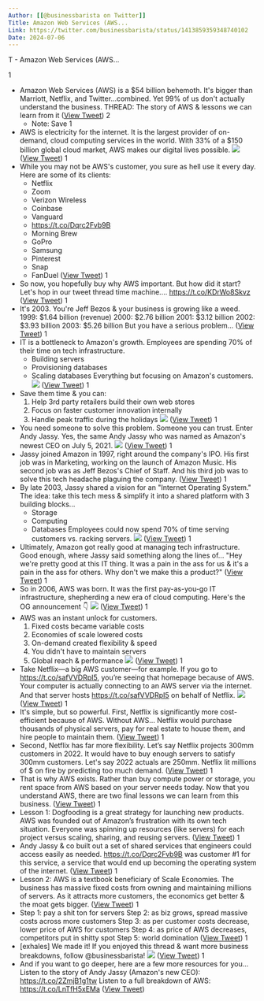 ```yaml
---
Author: [[@businessbarista on Twitter]]
Title: Amazon Web Services (AWS...
Link: https://twitter.com/businessbarista/status/1413859359348740102
Date: 2024-07-06
---
```

T - Amazon Web Services (AWS...

1
- Amazon Web Services (AWS) is a $54 billion behemoth. 
  It's bigger than Marriott, Netflix, and Twitter...combined.
  Yet 99% of us don't actually understand the business. 
  THREAD: The story of AWS & lessons we can learn from it ([View Tweet](https://twitter.com/businessbarista/status/1413859359348740102))
2
    - Note: Save
1
- AWS is electricity for the internet. 
  It is the largest provider of on-demand, cloud computing services in the world. 
  With 33% of a $150 billion global cloud market, AWS makes our digital lives possible. 
  ![](https://pbs.twimg.com/media/E58JmWZX0AIGma_.png) ([View Tweet](https://twitter.com/businessbarista/status/1413859365761789953))
1
- While you may not be AWS's customer, you sure as hell use it every day. 
  Here are some of its clients: 
  - Netflix
  - Zoom
  - Verizon Wireless
  - Coinbase
  - Vanguard
  - https://t.co/Dqrc2Fvb9B
  - Morning Brew
  - GoPro
  - Samsung
  - Pinterest
  - Snap
  - FanDuel ([View Tweet](https://twitter.com/businessbarista/status/1413859367082987528))
1
- So now, you hopefully buy why AWS important. 
  But how did it start? 
  Let's hop in our tweet thread time machine.... https://t.co/KDrWo8Skvz ([View Tweet](https://twitter.com/businessbarista/status/1413859380378865668))
1
- It's 2003. 
  You're Jeff Bezos & your business is growing like a weed. 
  1999: $1.64 billion (revenue)
  2000: $2.76 billion
  2001: $3.12 billion 
  2002: $3.93 billion 
  2003: $5.26 billion 
  But you have a serious problem... ([View Tweet](https://twitter.com/businessbarista/status/1413859381704368128))
1
- IT is a bottleneck to Amazon's growth. 
  Employees are spending 70% of their time on tech infrastructure. 
  - Building servers
  - Provisioning databases 
  - Scaling databases
  Everything but focusing on Amazon's customers. 
  ![](https://pbs.twimg.com/media/E58JnkDWUAcI7Rm.jpg) ([View Tweet](https://twitter.com/businessbarista/status/1413859386812928005))
1
- Save them time & you can:
  1) Help 3rd party retailers build their own web stores
  2) Focus on faster customer innovation internally
  3) Handle peak traffic during the holidays 
  ![](https://pbs.twimg.com/media/E58Jn55XIAQ26qc.jpg) ([View Tweet](https://twitter.com/businessbarista/status/1413859393356144640))
1
- You need someone to solve this problem. 
  Someone you can trust. 
  Enter Andy Jassy. 
  Yes, the same Andy Jassy who was named as Amazon's newest CEO on July 5, 2021. 
  ![](https://pbs.twimg.com/media/E58JoVEWEA8xr8t.jpg) ([View Tweet](https://twitter.com/businessbarista/status/1413859400834592776))
1
- Jassy joined Amazon in 1997, right around the company's IPO. 
  His first job was in Marketing, working on the launch of Amazon Music. 
  His second job was as Jeff Bezos's Chief of Staff. 
  And his third job was to solve this tech headache plaguing the company. ([View Tweet](https://twitter.com/businessbarista/status/1413859402751348743))
1
- By late 2003, Jassy shared a vision for an "Internet Operating System." 
  The idea: take this tech mess & simplify it into a shared platform with 3 building blocks...
  - Storage
  - Computing
  - Databases
  Employees could now spend 70% of time serving customers vs. racking servers. 
  ![](https://pbs.twimg.com/media/E58JozHWYAMsU0B.png) ([View Tweet](https://twitter.com/businessbarista/status/1413859408027824133))
1
- Ultimately, Amazon got really good at managing tech infrastructure.
  Good enough, where Jassy said something along the lines of...
  "Hey we're pretty good at this IT thing. It was a pain in the ass for us & it's a pain in the ass for others. Why don't we make this a product?" ([View Tweet](https://twitter.com/businessbarista/status/1413859409651027968))
1
- So in 2006, AWS was born. 
  It was the first pay-as-you-go IT infrastructure, shepherding a new era of cloud computing. 
  Here's the OG announcement 👇 
  ![](https://pbs.twimg.com/media/E58JpO4XEAMXOYV.jpg) ([View Tweet](https://twitter.com/businessbarista/status/1413859415640399872))
1
- AWS was an instant unlock for customers. 
  1) Fixed costs became variable costs
  2) Economies of scale lowered costs
  3) On-demand created flexibility & speed
  4) You didn't have to maintain servers
  5) Global reach & performance 
  ![](https://pbs.twimg.com/media/E58JpnLXIAY9r7-.jpg) ([View Tweet](https://twitter.com/businessbarista/status/1413859423991308289))
1
- Take Netflix—a big AWS customer—for example. 
  If you go to https://t.co/safVVDRpI5, you’re seeing that homepage because of AWS. 
  Your computer is actually connecting to an AWS server via the internet. 
  And that server hosts https://t.co/safVVDRpI5 on behalf of Netflix. 
  ![](https://pbs.twimg.com/media/E58JqIVWEAcp1vC.png) ([View Tweet](https://twitter.com/businessbarista/status/1413859431318700040))
1
- It's simple, but so powerful. 
  First, Netflix is significantly more cost-efficient because of AWS. 
  Without AWS...
  Netflix would purchase thousands of physical servers, pay for real estate to house them, and hire people to maintain them. ([View Tweet](https://twitter.com/businessbarista/status/1413859434313420804))
1
- Second, Netflix has far more flexibility. 
  Let’s say Netflix projects 300mm customers in 2022.
  It would have to buy enough servers to satisfy 300mm customers. 
  Let's say 2022 actuals are 250mm. 
  Netflix lit millions of $ on fire by predicting too much demand. ([View Tweet](https://twitter.com/businessbarista/status/1413859435148201991))
1
- That is why AWS exists. 
  Rather than buy compute power or storage, you rent space from AWS based on your server needs today. 
  Now that you understand AWS, there are two final lessons we can learn from this business. ([View Tweet](https://twitter.com/businessbarista/status/1413859435949215748))
1
- Lesson 1: Dogfooding is a great strategy for launching new products.
  AWS was founded out of Amazon’s frustration with its own tech situation. 
  Everyone was spinning up resources (like servers) for each project versus scaling, sharing, and reusing servers. ([View Tweet](https://twitter.com/businessbarista/status/1413859436897132548))
1
- Andy Jassy & co built out a set of shared services that engineers could access easily as needed. 
  https://t.co/Dqrc2Fvb9B was customer #1 for this service, a service that would end up becoming the operating system of the internet. ([View Tweet](https://twitter.com/businessbarista/status/1413859437832556548))
1
- Lesson 2: AWS is a textbook beneficiary of Scale Economies. 
  The business has massive fixed costs from owning and maintaining millions of servers. 
  As it attracts more customers, the economics get better & the moat gets bigger. ([View Tweet](https://twitter.com/businessbarista/status/1413859438872731657))
1
- Step 1: pay a shit ton for servers
  Step 2: as biz grows, spread massive costs across more customers
  Step 3: as per customer costs decrease, lower price of AWS for customers 
  Step 4: as price of AWS decreases, competitors put in shitty spot
  Step 5: world domination ([View Tweet](https://twitter.com/businessbarista/status/1413859440000999424))
1
- [exhales]
  We made it! 
  If you enjoyed this thread & want more business breakdowns, follow @businessbarista! 
  ![](https://pbs.twimg.com/media/E58Jq9lXMAcKlF1.jpg) ([View Tweet](https://twitter.com/businessbarista/status/1413859444929310722))
1
- And if you want to go deeper, here are a few more resources for you...
  Listen to the story of Andy Jassy (Amazon's new CEO): https://t.co/2ZmjB1g1tw
  Listen to a full breakdown of AWS: https://t.co/LnTfH5xEMa ([View Tweet](https://twitter.com/businessbarista/status/1413859446011449354))
